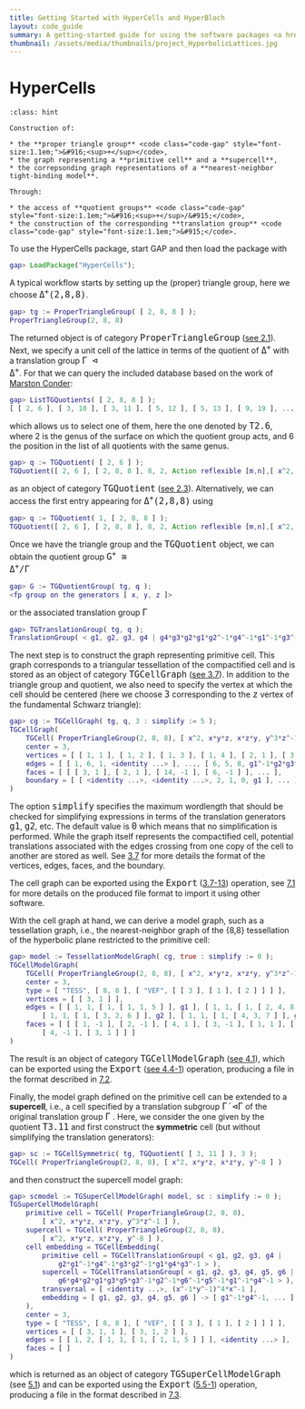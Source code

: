 ```yaml
---
title: Getting Started with HyperCells and HyperBloch
layout: code_guide
summary: A getting-started guide for using the software packages <a href="https://github.com/patrick-lenggenhager/HyperCells">HyperCells</a> and <a href="https://github.com/patrick-lenggenhager/HyperBloch">HyperBloch</a> for modeling tight-binding models on hyperbolic lattices. It includes a brief overview over the purposes of the packages, complete instructions for installing them and simple examples including code scripts to download.
thumbnail: /assets/media/thumbnails/project_HyperbolicLattices.jpg
---
```


# HyperCells


```{admonition} Learning goals
:class: hint

Construction of:

* the **proper triangle group** <code class="code-gap" style="font-size:1.1em;">&#916;<sup>+</sup></code>,
* the graph representing a **primitive cell** and a **supercell**,
* the correpsonding graph representations of a **nearest-neighbor tight-binding model**.

Through:

* the access of **quotient groups** <code class="code-gap" style="font-size:1.1em;">&#916;<sup>+</sup>/&#915;</code>,
* the construction of the corresponding **translation group** <code class="code-gap" style="font-size:1.1em;">&#915;</code>.
```


To use the HyperCells package, start GAP and then load the package with
```gap
gap> LoadPackage("HyperCells");
```

A typical workflow starts by setting up the (proper) triangle group, here we choose <code class="code-gap" style="font-size:1.1em;">&#916;<sup>+</sup>(2,8,8)</code>.

```gap
gap> tg := ProperTriangleGroup( [ 2, 8, 8 ] );
ProperTriangleGroup(2, 8, 8)
```

The returned object is of category <code class="code-gap" style="font-size:1.1em;">ProperTriangleGroup</code> (<a target="_blank" href="https://patrick-lenggenhager.github.io/HyperCells/doc/chap2_mj.html">see 2.1</a>). Next, we specify a unit cell 
of the lattice in terms of the quotient of <code class="code-gap" style="font-size:1.1em;">&#916;<sup>+</sup></code> with a translation group <code class="code-gap" style="font-size:1.1em;">&#915; &#8882; &#916;<sup>+</sup></code>. For that we can query
 the included database based on the work of <a target="_blank" href="https://patrick-lenggenhager.github.io/HyperCells/doc/chapBib_mj.html#biBConder:2007">Marston Conder</a>:

```gap
gap> ListTGQuotients( [ 2, 8, 8 ] );
[ [ 2, 6 ], [ 3, 10 ], [ 3, 11 ], [ 5, 12 ], [ 5, 13 ], [ 9, 19 ], ... ]
```

which allows us to select one of them, here the one denoted by <code class="code" style="font-size:1.1em;">T2.6</code>, where 2 is the genus of the surface on which the quotient group acts, and 6 the position in the list of all quotients with the same genus.

```gap
gap> q := TGQuotient( [ 2, 6 ] );
TGQuotient([ 2, 6 ], [ 2, 8, 8 ], 8, 2, Action reflexible [m,n],[ x^2, x * y * z, x * z * y, y^3 * z^-1 ])
```

as an object of category <code class="code-gap" style="font-size:1.1em;">TGQuotient</code> (<a target="_blank" href="https://patrick-lenggenhager.github.io/HyperCells/doc/chap2_mj.html#X84E92102876317DE">see 2.3</a>). Alternatively, we can access the first entry appearing for <code class="code-gap" style="font-size:1.1em;">&#916;<sup>+</sup>(2,8,8)</code> using

```gap
gap> q := TGQuotient( 1, [ 2, 8, 8 ] );
TGQuotient([ 2, 6 ], [ 2, 8, 8 ], 8, 2, Action reflexible [m,n],[ x^2, x * y * z, x * z * y, y^3 * z^-1 ])
```

Once we have the triangle group and the <code class="code-gap" style="font-size:1.1em;">TGQuotient</code> object, we can obtain the quotient group <code class="code-gap" style="font-size:1.1em;">G<sup>+</sup> &#8773;  &#916;<sup>+</sup>/&#915;</code>


```gap
gap> G := TGQuotientGroup( tg, q );
<fp group on the generators [ x, y, z ]>
```

or the associated translation group <code class="code-gap" style="font-size:1.1em;">&#915;</code>

```gap
gap> TGTranslationGroup( tg, q );
TranslationGroup( < g1, g2, g3, g4 | g4*g3*g2*g1*g2^-1*g4^-1*g1^-1*g3^-1 > )
```

The next step is to construct the graph representing primitive cell. This graph corresponds to a triangular tessellation of the compactified cell and is stored as an object of category <code class="code-gap" style="font-size:1.1em;">TGCellGraph</code> (<a target="_blank" href="https://patrick-lenggenhager.github.io/HyperCells/doc/chap3_mj.html#X7945E96B7A771F5A">see 3.7</a>). In addition to the triangle group and quotient, we also need to specify the vertex at which the cell should be centered (here we choose <code class="code-gap" style="font-size:1.1em;">3</code> corresponding to the <code class="code-gap" style="font-size:1.1em;">z</code> vertex of the fundamental Schwarz triangle):

```gap
gap> cg := TGCellGraph( tg, q, 3 : simplify := 5 );
TGCellGraph(
    TGCell( ProperTriangleGroup(2, 8, 8), [ x^2, x*y*z, x*z*y, y^3*z^-1 ] ),
    center = 3,
    vertices = [ [ 1, 1 ], [ 1, 2 ], [ 1, 3 ], [ 1, 4 ], [ 2, 1 ], [ 3, 1 ] ],
    edges = [ [ 1, 6, 1, <identity ...> ], ..., [ 6, 5, 8, g1^-1*g2*g3^-1 ] ],
    faces = [ [ [ 3, 1 ], [ 2, 1 ], [ 14, -1 ], [ 6, -1 ] ], ... ],
    boundary = [ [ <identity ...>, <identity ...>, 2, 1, 0, g1 ], ... ]
)
```

The option <code class="code-gap" style="font-size:1.1em;">simplify</code> specifies the maximum wordlength that should be checked for simplifying expressions in terms of the translation generators <code class="code-gap" style="font-size:1.1em;">g1</code>, <code class="code-gap" style="font-size:1.1em;">g2</code>, etc. The default value is <code class="code-gap" style="font-size:1.1em;">0</code> which means that no simplification is performed. While the graph itself represents the compactified cell, potential translations associated with the edges crossing from one copy of the cell to another are stored as well. See <a target="_blank" href="https://patrick-lenggenhager.github.io/HyperCells/doc/chap3_mj.html#X7945E96B7A771F5A">3.7</a> for more details the format of the vertices, edges, faces, and the boundary.

The cell graph can be exported using the <code class="code-gap" style="font-size:1.1em;">Export</code> (<a target="_blank" href="https://patrick-lenggenhager.github.io/HyperCells/doc/chap3_mj.html#X7945E96B7A771F5A">3.7-13</a>) operation, see <a target="_blank" href="https://patrick-lenggenhager.github.io/HyperCells/doc/chap7_mj.html#X7CFBF28C7E45D68A">7.1</a> for more details on the produced file format to import it using other software.

With the cell graph at hand, we can derive a model graph, such as a tessellation graph, i.e., the nearest-neighbor graph of the {8,8} tessellation of the hyperbolic plane restricted to the primitive cell:

```gap
gap> model := TessellationModelGraph( cg, true : simplify := 0 );
TGCellModelGraph(
    TGCell( ProperTriangleGroup(2, 8, 8), [ x^2, x*y*z, x*z*y, y^3*z^-1 ] ),
    center = 3,
    type = [ "TESS", [ 8, 8 ], [ "VEF", [ [ 3 ], [ 1 ], [ 2 ] ] ] ],
    vertices = [ [ 3, 1 ] ],
    edges = [ [ 1, 1, [ 1, [ 1, 1, 5 ] ], g1 ], [ 1, 1, [ 1, [ 2, 4, 8 ] ], g4 ],
        [ 1, 1, [ 1, [ 3, 2, 6 ] ], g2 ], [ 1, 1, [ 1, [ 4, 3, 7 ] ], g3 ] ],
    faces = [ [ [ 1, -1 ], [ 2, -1 ], [ 4, 1 ], [ 3, -1 ], [ 1, 1 ], [ 2, 1 ],
        [ 4, -1 ], [ 3, 1 ] ] ]
)
```

The result is an object of category <code class="code-gap" style="font-size:1.1em;">TGCellModelGraph</code> (<a target="_blank" href="https://patrick-lenggenhager.github.io/HyperCells/doc/chap4_mj.html#X87FE1AF37CFB0B86">see 4.1</a>), which can be exported using the <code class="code-gap" style="font-size:1.1em;">Export</code> (<a target="_blank" href="https://patrick-lenggenhager.github.io/HyperCells/doc/chap4_mj.html#X7C1C17EF7A0F02BA">see 4.4-1</a>) operation, producing a file in the format described in <a target="_blank" href="https://patrick-lenggenhager.github.io/HyperCells/doc/chap7_mj.html#X8672A7E782E0D7F3">7.2</a>.


Finally, the model graph defined on the primitive cell can be extended to a **supercell**, i.e., a cell specified by a translation subgroup <code class="code-gap" style="font-size:1.1em;">&#915;′&#8882;&#915;</code> of the original translation group <code class="code-gap" style="font-size:1.1em;">&#915;</code> . Here, we consider the one given by the quotient <code class="code-gap" style="font-size:1.1em;">T3.11</code> and first construct the **symmetric** cell (but without simplifying the translation generators):

```gap
gap> sc := TGCellSymmetric( tg, TGQuotient( [ 3, 11 ] ), 3 );
TGCell( ProperTriangleGroup(2, 8, 8), [ x^2, x*y*z, x*z*y, y^-8 ] )
```
and then construct the supercell model graph:

```gap
gap> scmodel := TGSuperCellModelGraph( model, sc : simplify := 0 );
TGSuperCellModelGraph(
    primitive cell = TGCell( ProperTriangleGroup(2, 8, 8),
        [ x^2, x*y*z, x*z*y, y^3*z^-1 ] ),
    supercell = TGCell( ProperTriangleGroup(2, 8, 8),
        [ x^2, x*y*z, x*z*y, y^-8 ] ),
    cell embedding = TGCellEmbedding(
        primitive cell = TGCellTranslationGroup( < g1, g2, g3, g4 |
            g2*g1^-1*g4^-1*g3*g2^-1*g1*g4*g3^-1 > ),
        supercell = TGCellTranslationGroup( < g1, g2, g3, g4, g5, g6 |
            g6*g4*g2*g1*g3*g5*g3^-1*g2^-1*g6^-1*g5^-1*g1^-1*g4^-1 > ),
        transversal = [ <identity ...>, (x^-1*y^-1)^4*x^-1 ],
        embedding = [ g1, g2, g3, g4, g5, g6 ] -> [ g1^-1*g4^-1, ... ]
    ),
    center = 3,
    type = [ "TESS", [ 8, 8 ], [ "VEF", [ [ 3 ], [ 1 ], [ 2 ] ] ] ],
    vertices = [ [ 3, 1, 1 ], [ 3, 1, 2 ] ],
    edges = [ [ 1, 2, [ 1, 1, [ 1, [ 1, 1, 5 ] ] ], <identity ...> ], ... ],
    faces = [ ]
)
```
which is returned as an object of category <code class="code-gap" style="font-size:1.1em;">TGSuperCellModelGraph</code> (see <a target="_blank" href="https://patrick-lenggenhager.github.io/HyperCells/doc/chap5_mj.html#X84E3E01A7C2274DF">5.1</a>) and can be exported using the <code class="code-gap" style="font-size:1.1em;">Export</code> (<a target="_blank" href="https://patrick-lenggenhager.github.io/HyperCells/doc/chap5_mj.html#X802566E77A19B02E">5.5-1</a>) operation, producing a file in the format described in <a target="_blank" href="https://patrick-lenggenhager.github.io/HyperCells/doc/chap7_mj.html#X79442B71791A7C60">7.3</a>.


